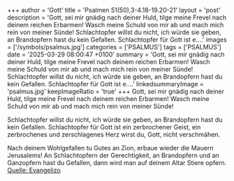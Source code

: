 +++
author = 'Gott'
title = 'Psalmen 51(50),3-4.18-19.20-21'
layout = 'post'
description = 'Gott, sei mir gnädig nach deiner Huld,  tilge meine Frevel nach deinem reichen Erbarmen! Wasch meine Schuld von mir ab  und mach mich rein von meiner Sünde!  Schlachtopfer willst du nicht, ich würde sie geben,  an Brandopfern hast du kein Gefallen. Schlachtopfer für Gott ist e....'
images = ['/symbols/psalmus.jpg']
categories = ['PSALMUS']
tags = ['PSALMUS']
date = '2025-03-29 08:00:47 +0100'
summary = 'Gott, sei mir gnädig nach deiner Huld,  tilge meine Frevel nach deinem reichen Erbarmen! Wasch meine Schuld von mir ab  und mach mich rein von meiner Sünde!  Schlachtopfer willst du nicht, ich würde sie geben,  an Brandopfern hast du kein Gefallen. Schlachtopfer für Gott ist e....'
linkedsummaryImage = 'psalmus.jpg'
keepImageRatio = 'true'
+++
Gott, sei mir gnädig nach deiner Huld, 
tilge meine Frevel nach deinem reichen Erbarmen!
Wasch meine Schuld von mir ab 
und mach mich rein von meiner Sünde!

Schlachtopfer willst du nicht, ich würde sie geben, 
an Brandopfern hast du kein Gefallen.
Schlachtopfer für Gott ist ein zerbrochener Geist, 
ein zerbrochenes und zerschlagenes Herz 
wirst du, Gott, nicht verschmähen.<!--more-->

Nach deinem Wohlgefallen tu Gutes an Zion, 
erbaue wieder die Mauern Jerusalems!
An Schlachtopfern der Gerechtigkeit, 
an Brandopfern und an Ganzopfern hast du Gefallen, 
dann wird man auf deinem Altar Stiere opfern.<br> [Quelle: Evangelizo](https://evangeliumtagfuertag.org/DE/gospel)